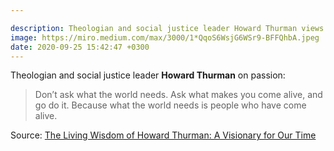 ```yaml
---

description: Theologian and social justice leader Howard Thurman views on passion
image: https://miro.medium.com/max/3000/1*QqoS6WsjG6WSr9-BFFQhbA.jpeg
date: 2020-09-25 15:42:47 +0300
---
```


Theologian and social justice leader **Howard Thurman** on passion: 

>Don’t ask what the world needs. Ask what makes you come alive, and go do it. Because what the world needs is people who have come alive.

Source: [The Living Wisdom of Howard Thurman: A Visionary for Our Time](https://www.amazon.com/gp/product/B004AJGTKM/ref=as_li_qf_asin_il_tl?ie=UTF8&tag=jamesclearema-20&creative=9325&linkCode=as2&creativeASIN=B004AJGTKM&linkId=fe3c31707d0d17ba02b17221f60931f6)

